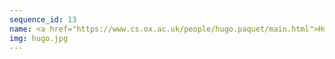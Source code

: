 ```yaml
---
sequence_id: 13
name: <a href="https://www.cs.ox.ac.uk/people/hugo.paquet/main.html">Hugo Paquet</a>
img: hugo.jpg
---
```

